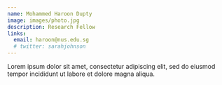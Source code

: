 ```yaml
---
name: Mohammed Haroon Dupty
image: images/photo.jpg
description: Research Fellow
links:
  email: haroon@nus.edu.sg
  # twitter: sarahjohnson
---
```


Lorem ipsum dolor sit amet, consectetur adipiscing elit, sed do eiusmod tempor incididunt ut labore et dolore magna aliqua.
